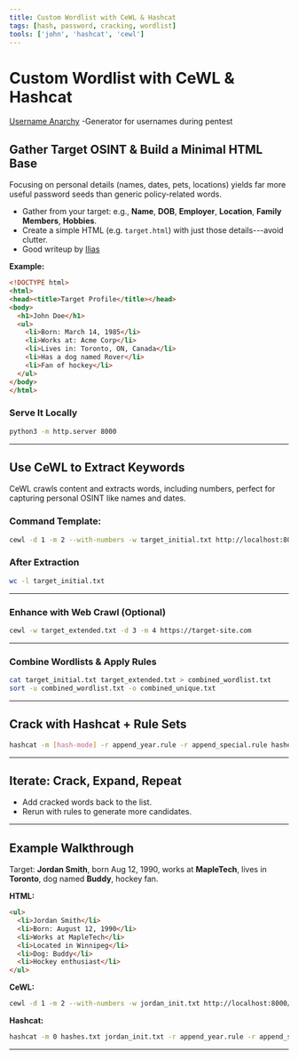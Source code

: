 ```yaml
---
title: Custom Wordlist with CeWL & Hashcat
tags: [hash, password, cracking, wordlist]
tools: ['john', 'hashcat', 'cewl']
---
```


# Custom Wordlist with CeWL & Hashcat

[Username Anarchy](https://github.com/urbanadventurer/username-anarchy) -Generator for usernames during pentest

## Gather Target OSINT & Build a Minimal HTML Base

Focusing on personal details (names, dates, pets, locations) yields far
more useful password seeds than generic policy-related words.

-   Gather from your target: e.g., **Name**, **DOB**, **Employer**,
    **Location**, **Family Members**, **Hobbies**.
-   Create a simple HTML (e.g. `target.html`) with just those
    details---avoid clutter.
-   Good writeup by [Ilias](https://infosecwriteups.com/htb-password-cracking-wordlist-osint-6a5e01b60638)

**Example:**

``` html
<!DOCTYPE html>
<html>
<head><title>Target Profile</title></head>
<body>
  <h1>John Doe</h1>
  <ul>
    <li>Born: March 14, 1985</li>
    <li>Works at: Acme Corp</li>
    <li>Lives in: Toronto, ON, Canada</li>
    <li>Has a dog named Rover</li>
    <li>Fan of hockey</li>
  </ul>
</body>
</html>
```

### Serve It Locally

``` bash
python3 -m http.server 8000
```

------------------------------------------------------------------------

## Use CeWL to Extract Keywords

CeWL crawls content and extracts words, including numbers, perfect for capturing personal OSINT like names and dates.

### Command Template:

``` bash
cewl -d 1 -m 2 --with-numbers -w target_initial.txt http://localhost:8000/target.html
```

### After Extraction

``` bash
wc -l target_initial.txt
```

------------------------------------------------------------------------

### Enhance with Web Crawl (Optional)

``` bash
cewl -w target_extended.txt -d 3 -m 4 https://target-site.com
```

------------------------------------------------------------------------

### Combine Wordlists & Apply Rules

``` bash
cat target_initial.txt target_extended.txt > combined_wordlist.txt
sort -u combined_wordlist.txt -o combined_unique.txt
```

------------------------------------------------------------------------

## Crack with Hashcat + Rule Sets

``` bash
hashcat -m [hash-mode] -r append_year.rule -r append_special.rule hashes.txt combined_unique.txt
```

------------------------------------------------------------------------

## Iterate: Crack, Expand, Repeat

-   Add cracked words back to the list.
-   Rerun with rules to generate more candidates.

------------------------------------------------------------------------

## Example Walkthrough

Target: **Jordan Smith**, born Aug 12, 1990, works at **MapleTech**, lives in **Toronto**, dog named **Buddy**, hockey fan.

**HTML:**

``` html
<ul>
  <li>Jordan Smith</li>
  <li>Born: August 12, 1990</li>
  <li>Works at MapleTech</li>
  <li>Located in Winnipeg</li>
  <li>Dog: Buddy</li>
  <li>Hockey enthusiast</li>
</ul>
```

**CeWL:**

``` bash
cewl -d 1 -m 2 --with-numbers -w jordan_init.txt http://localhost:8000/target.html
```

**Hashcat:**

``` bash
hashcat -m 0 hashes.txt jordan_init.txt -r append_year.rule -r append_special.rule
```

------------------------------------------------------------------------

